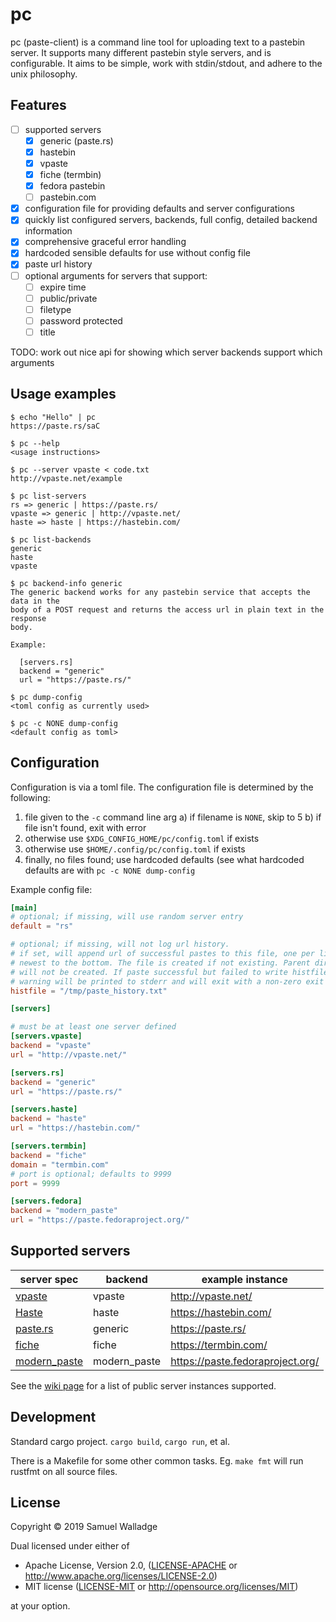 # pc

pc (paste-client) is a command line tool for uploading text to a pastebin
server. It supports many different pastebin style servers, and is configurable.
It aims to be simple, work with stdin/stdout, and adhere to the unix
philosophy.


## Features

- [ ] supported servers
  - [X] generic (paste.rs)
  - [X] hastebin
  - [X] vpaste
  - [X] fiche (termbin)
  - [X] fedora pastebin
  - [ ] pastebin.com
- [X] configuration file for providing defaults and server configurations
- [X] quickly list configured servers, backends, full config, detailed backend
  information
- [X] comprehensive graceful error handling
- [X] hardcoded sensible defaults for use without config file
- [X] paste url history
- [ ] optional arguments for servers that support:
  - [ ] expire time
  - [ ] public/private
  - [ ] filetype
  - [ ] password protected
  - [ ] title

TODO: work out nice api for showing which server backends support which
arguments

## Usage examples

```
$ echo "Hello" | pc
https://paste.rs/saC

$ pc --help
<usage instructions>

$ pc --server vpaste < code.txt
http://vpaste.net/example

$ pc list-servers
rs => generic | https://paste.rs/
vpaste => generic | http://vpaste.net/
haste => haste | https://hastebin.com/

$ pc list-backends
generic
haste
vpaste

$ pc backend-info generic
The generic backend works for any pastebin service that accepts the data in the
body of a POST request and returns the access url in plain text in the response
body.

Example:

  [servers.rs]
  backend = "generic"
  url = "https://paste.rs/"

$ pc dump-config
<toml config as currently used>

$ pc -c NONE dump-config
<default config as toml>
```

## Configuration

Configuration is via a toml file. The configuration file is determined by the
following:

1. file given to the `-c` command line arg
  a) if filename is `NONE`, skip to 5
  b) if file isn't found, exit with error
2. otherwise use `$XDG_CONFIG_HOME/pc/config.toml` if exists
3. otherwise use `$HOME/.config/pc/config.toml` if exists
5. finally, no files found; use hardcoded defaults (see what hardcoded defaults
   are with `pc -c NONE dump-config`


Example config file:

```toml
[main]
# optional; if missing, will use random server entry
default = "rs"

# optional; if missing, will not log url history.
# if set, will append url of successful pastes to this file, one per line,
# newest to the bottom. The file is created if not existing. Parent directories
# will not be created. If paste successful but failed to write histfile, a
# warning will be printed to stderr and will exit with a non-zero exit code.
histfile = "/tmp/paste_history.txt"

[servers]

# must be at least one server defined
[servers.vpaste]
backend = "vpaste"
url = "http://vpaste.net/"

[servers.rs]
backend = "generic"
url = "https://paste.rs/"

[servers.haste]
backend = "haste"
url = "https://hastebin.com/"

[servers.termbin]
backend = "fiche"
domain = "termbin.com"
# port is optional; defaults to 9999
port = 9999

[servers.fedora]
backend = "modern_paste"
url = "https://paste.fedoraproject.org/"
```

## Supported servers

| server spec                                             | backend      | example instance                 |
| ------                                                  | -------      | ---------------                  |
| [vpaste](http://pileus.org/tools/vpaste)                | vpaste       | http://vpaste.net/               |
| [Haste](https://github.com/seejohnrun/haste-server)     | haste        | https://hastebin.com/            |
| [paste.rs](https://paste.rs/web)                        | generic      | https://paste.rs/                |
| [fiche](https://github.com/solusipse/fiche)             | fiche        | https://termbin.com/             |
| [modern_paste](https://github.com/LINKIWI/modern-paste) | modern_paste | https://paste.fedoraproject.org/ |

See the [wiki page](https://github.com/swalladge/pc/wiki/server-list) for a list of public server instances supported.

## Development

Standard cargo project. `cargo build`, `cargo run`, et al.

There is a Makefile for some other common tasks. Eg. `make fmt` will run
rustfmt on all source files.


## License

Copyright © 2019 Samuel Walladge

Dual licensed under either of

* Apache License, Version 2.0, ([LICENSE-APACHE](LICENSE-APACHE) or http://www.apache.org/licenses/LICENSE-2.0)
* MIT license ([LICENSE-MIT](LICENSE-MIT) or http://opensource.org/licenses/MIT)

at your option.
